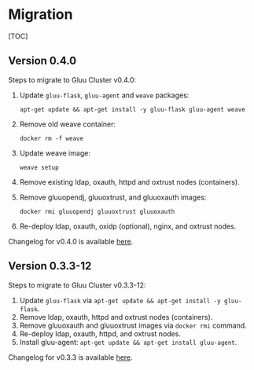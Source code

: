 # Migration

[TOC]

## Version 0.4.0

Steps to migrate to Gluu Cluster v0.4.0:

1.  Update `gluu-flask`, `gluu-agent` and `weave` packages:

        apt-get update && apt-get install -y gluu-flask gluu-agent weave

2.  Remove old weave container:

        docker rm -f weave

3.  Update weave image:

        weave setup

4.  Remove existing ldap, oxauth, httpd and oxtrust nodes (containers).

5.  Remove gluuopendj, gluuoxtrust, and gluuoxauth images:

        docker rmi gluuopendj gluuoxtrust gluuoxauth

6.  Re-deploy ldap, oxauth, oxidp (optional), nginx, and oxtrust nodes.

Changelog for v0.4.0 is available [here](https://github.com/GluuFederation/gluu-flask/blob/master/CHANGES.md#version-040).

## Version 0.3.3-12

Steps to migrate to Gluu Cluster v0.3.3-12:

1.  Update `gluu-flask` via `apt-get update && apt-get install -y gluu-flask`.
2.  Remove ldap, oxauth, httpd and oxtrust nodes (containers).
3.  Remove gluuoxauth and gluuoxtrust images via `docker rmi` command.
4.  Re-deploy ldap, oxauth, httpd, and oxtrust nodes.
5.  Install gluu-agent: `apt-get update && apt-get install gluu-agent`.

Changelog for v0.3.3 is available [here](https://github.com/GluuFederation/gluu-flask/blob/master/CHANGES.md#version-033).
